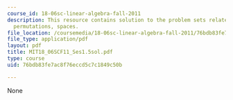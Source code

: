 ```yaml
---
course_id: 18-06sc-linear-algebra-fall-2011
description: This resource contains solution to the problem sets related to transposes,
  permutations, spaces.
file_location: /coursemedia/18-06sc-linear-algebra-fall-2011/76bdb83fe7ac8f76eccd5c7c1849c50b_MIT18_06SCF11_Ses1.5sol.pdf
file_type: application/pdf
layout: pdf
title: MIT18_06SCF11_Ses1.5sol.pdf
type: course
uid: 76bdb83fe7ac8f76eccd5c7c1849c50b

---
```

None